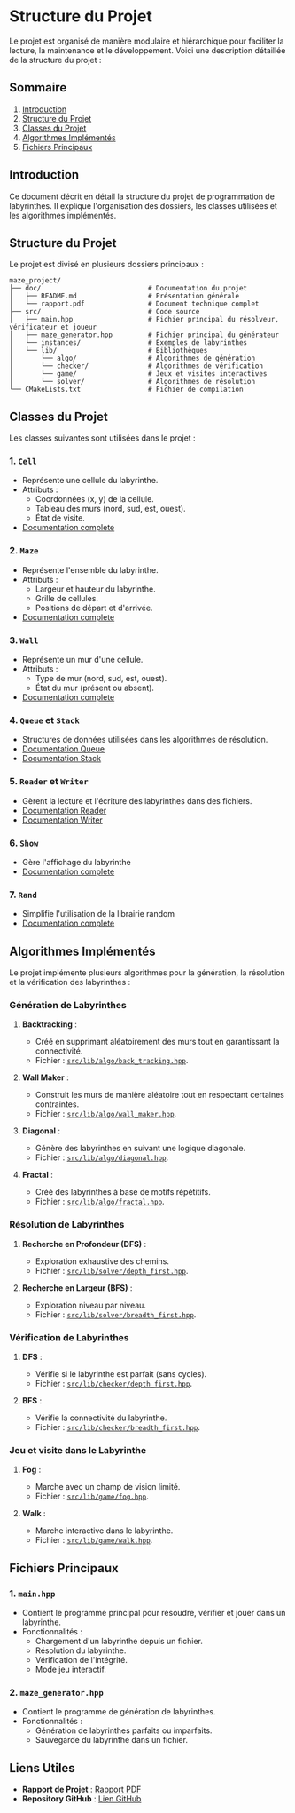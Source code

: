 # Structure du Projet

Le projet est organisé de manière modulaire et hiérarchique pour faciliter la lecture, la maintenance et le
développement.
Voici une description détaillée de la structure du projet :

## Sommaire

1. [Introduction](#introduction)
2. [Structure du Projet](#structure-du-projet)
3. [Classes du Projet](#classes-du-projet)
4. [Algorithmes Implémentés](#algorithmes-implémentés)
5. [Fichiers Principaux](#fichiers-principaux)

## Introduction

Ce document décrit en détail la structure du projet de programmation de labyrinthes.
Il explique l'organisation des dossiers, les classes utilisées et les algorithmes implémentés.

## Structure du Projet

Le projet est divisé en plusieurs dossiers principaux :

```
maze_project/
├── doc/                           # Documentation du projet
│   ├── README.md                  # Présentation générale
│   └── rapport.pdf                # Document technique complet
├── src/                           # Code source
│   ├── main.hpp                   # Fichier principal du résolveur, vérificateur et joueur
│   ├── maze_generator.hpp         # Fichier principal du générateur
│   └── instances/                 # Exemples de labyrinthes
│   └── lib/                       # Bibliothèques
│       └── algo/                  # Algorithmes de génération
│       └── checker/               # Algorithmes de vérification
│       └── game/                  # Jeux et visites interactives
│       └── solver/                # Algorithmes de résolution
└── CMakeLists.txt                 # Fichier de compilation
```

## Classes du Projet

Les classes suivantes sont utilisées dans le projet :

### 1. `Cell`

- Représente une cellule du labyrinthe.
- Attributs :
    - Coordonnées (x, y) de la cellule.
    - Tableau des murs (nord, sud, est, ouest).
    - État de visite.
- [Documentation complete](classes/cell.md)

### 2. `Maze`

- Représente l'ensemble du labyrinthe.
- Attributs :
    - Largeur et hauteur du labyrinthe.
    - Grille de cellules.
    - Positions de départ et d'arrivée.
- [Documentation complete](classes/maze.md)

### 3. `Wall`

- Représente un mur d'une cellule.
- Attributs :
    - Type de mur (nord, sud, est, ouest).
    - État du mur (présent ou absent).
- [Documentation complete](classes/wall.md)

### 4. `Queue` et `Stack`

- Structures de données utilisées dans les algorithmes de résolution.
- [Documentation Queue](classes/queue.md)
- [Documentation Stack](classes/stack.md)

### 5. `Reader` et `Writer`

- Gèrent la lecture et l'écriture des labyrinthes dans des fichiers.
- [Documentation Reader](classes/reader.md)
- [Documentation Writer](classes/writer.md)

### 6. `Show`

- Gère l'affichage du labyrinthe
- [Documentation complete](classes/show.md)

### 7. `Rand`

- Simplifie l'utilisation de la librairie random
- [Documentation complete](classes/rand.md)

## Algorithmes Implémentés

Le projet implémente plusieurs algorithmes pour la génération, la résolution et la vérification des labyrinthes :

### Génération de Labyrinthes

1. **Backtracking** :
    - Créé en supprimant aléatoirement des murs tout en garantissant la connectivité.
    - Fichier :  [`src/lib/algo/back_tracking.hpp`](../src/lib/algo/back_tracking.hpp).

2. **Wall Maker** :
    - Construit les murs de manière aléatoire tout en respectant certaines contraintes.
    - Fichier : [`src/lib/algo/wall_maker.hpp`](../src/lib/algo/wall_maker.hpp).

3. **Diagonal** :
    - Génère des labyrinthes en suivant une logique diagonale.
    - Fichier : [`src/lib/algo/diagonal.hpp`](../src/lib/algo/diagonal.hpp).

4. **Fractal** :
    - Créé des labyrinthes à base de motifs répétitifs.
    - Fichier : [`src/lib/algo/fractal.hpp`](../src/lib/algo/fractal.hpp).

### Résolution de Labyrinthes

1. **Recherche en Profondeur (DFS)** :
    - Exploration exhaustive des chemins.
    - Fichier : [`src/lib/solver/depth_first.hpp`](../src/lib/solver/depth_first.hpp).

2. **Recherche en Largeur (BFS)** :
    - Exploration niveau par niveau.
    - Fichier : [`src/lib/solver/breadth_first.hpp`](../src/lib/solver/breadth_first.hpp).

### Vérification de Labyrinthes

1. **DFS** :
    - Vérifie si le labyrinthe est parfait (sans cycles).
    - Fichier : [`src/lib/checker/depth_first.hpp`](../src/lib/checker/depth_first.hpp).

2. **BFS** :
    - Vérifie la connectivité du labyrinthe.
    - Fichier : [`src/lib/checker/breadth_first.hpp`](../src/lib/checker/breadth_first.hpp).

### Jeu et visite dans le Labyrinthe

1. **Fog** :
    - Marche avec un champ de vision limité.
    - Fichier : [`src/lib/game/fog.hpp`](../src/lib/game/fog.hpp).

2. **Walk** :
    - Marche interactive dans le labyrinthe.
    - Fichier : [`src/lib/game/walk.hpp`](../src/lib/game/walk.hpp).

## Fichiers Principaux

### 1. `main.hpp`

- Contient le programme principal pour résoudre, vérifier et jouer dans un labyrinthe.
- Fonctionnalités :
    - Chargement d'un labyrinthe depuis un fichier.
    - Résolution du labyrinthe.
    - Vérification de l'intégrité.
    - Mode jeu interactif.

### 2. `maze_generator.hpp`

- Contient le programme de génération de labyrinthes.
- Fonctionnalités :
    - Génération de labyrinthes parfaits ou imparfaits.
    - Sauvegarde du labyrinthe dans un fichier.

## Liens Utiles

- **Rapport de Projet** : [Rapport PDF](rapport.pdf)
- **Repository GitHub** : [Lien GitHub](https://github.com/Universite-de-Bordeaux/maze)